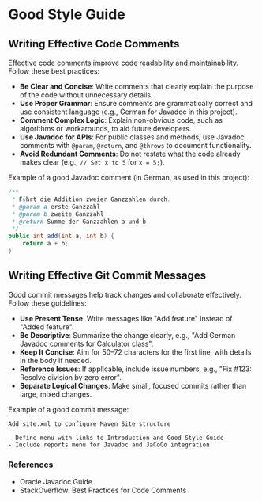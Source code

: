 # Good Style Guide

## Writing Effective Code Comments

Effective code comments improve code readability and maintainability. Follow these best practices:

- **Be Clear and Concise**: Write comments that clearly explain the purpose of the code without unnecessary details.
- **Use Proper Grammar**: Ensure comments are grammatically correct and use consistent language (e.g., German for Javadoc in this project).
- **Comment Complex Logic**: Explain non-obvious code, such as algorithms or workarounds, to aid future developers.
- **Use Javadoc for APIs**: For public classes and methods, use Javadoc comments with `@param`, `@return`, and `@throws` to document functionality.
- **Avoid Redundant Comments**: Do not restate what the code already makes clear (e.g., `// Set x to 5` for `x = 5;`).

Example of a good Javadoc comment (in German, as used in this project):

```java
/**
 * Führt die Addition zweier Ganzzahlen durch.
 * @param a erste Ganzzahl
 * @param b zweite Ganzzahl
 * @return Summe der Ganzzahlen a und b
 */
public int add(int a, int b) {
    return a + b;
}
```

## Writing Effective Git Commit Messages

Good commit messages help track changes and collaborate effectively. Follow these guidelines:

- **Use Present Tense**: Write messages like "Add feature" instead of "Added feature".
- **Be Descriptive**: Summarize the change clearly, e.g., "Add German Javadoc comments for Calculator class".
- **Keep It Concise**: Aim for 50–72 characters for the first line, with details in the body if needed.
- **Reference Issues**: If applicable, include issue numbers, e.g., "Fix #123: Resolve division by zero error".
- **Separate Logical Changes**: Make small, focused commits rather than large, mixed changes.

Example of a good commit message:

```
Add site.xml to configure Maven Site structure

- Define menu with links to Introduction and Good Style Guide
- Include reports menu for Javadoc and JaCoCo integration
```

### References

- Oracle Javadoc Guide
- StackOverflow: Best Practices for Code Comments